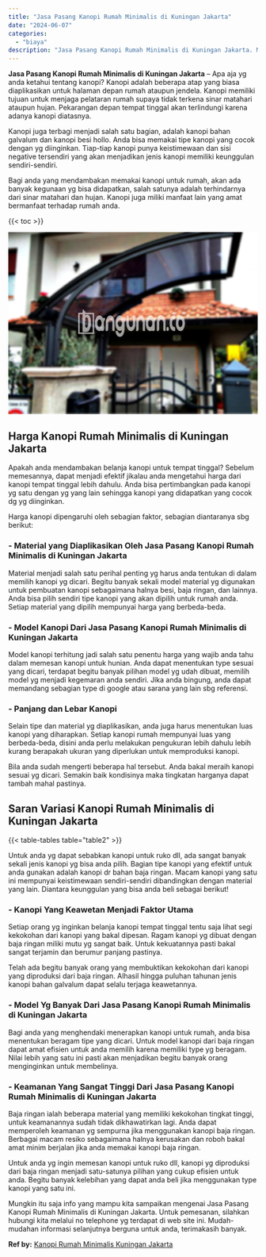 ```yaml
---
title: "Jasa Pasang Kanopi Rumah Minimalis di Kuningan Jakarta"
date: "2024-06-07"
categories: 
  - "biaya"
description: "Jasa Pasang Kanopi Rumah Minimalis di Kuningan Jakarta. Mungkin itu saja info yang mampu kita sampaikan mengenai Jasa Pasang Kanopi Rumah Minimalis di Kuning..."
---
```


**Jasa Pasang Kanopi Rumah Minimalis di Kuningan Jakarta** – Apa aja yg anda ketahui tentang kanopi? Kanopi adalah beberapa atap yang biasa diaplikasikan untuk halaman depan rumah ataupun jendela. Kanopi memiliki tujuan untuk menjaga pelataran rumah supaya tidak terkena sinar matahari ataupun hujan. Pekarangan depan tempat tinggal akan terlindungi karena adanya kanopi diatasnya.

Kanopi juga terbagi menjadi salah satu bagian, adalah kanopi bahan galvalum dan kanopi besi hollo. Anda bisa memakai tipe kanopi yang cocok dengan yg diinginkan. Tiap-tiap kanopi punya keistimewaan dan sisi negative tersendiri yang akan menjadikan jenis kanopi memiliki keunggulan sendiri-sendiri.

Bagi anda yang mendambakan memakai kanopi untuk rumah, akan ada banyak kegunaan yg bisa didapatkan, salah satunya adalah terhindarnya dari sinar matahari dan hujan. Kanopi juga miliki manfaat lain yang amat bermanfaat terhadap rumah anda.

{{< toc >}}

![Jasa Pasang Kanopi Rumah Minimalis di Kuningan Jakarta](/images/harga-kanopi-minimalis-04.png)

## Harga Kanopi Rumah Minimalis di Kuningan Jakarta

Apakah anda mendambakan belanja kanopi untuk tempat tinggal? Sebelum memesannya, dapat menjadi efektif jikalau anda mengetahui harga dari kanopi tempat tinggal lebih dahulu. Anda bisa pertimbangkan pada kanopi yg satu dengan yg yang lain sehingga kanopi yang didapatkan yang cocok dg yg diinginkan.

Harga kanopi dipengaruhi oleh sebagian faktor, sebagian diantaranya sbg berikut:

### \- Material yang Diaplikasikan Oleh Jasa Pasang Kanopi Rumah Minimalis di Kuningan Jakarta

Material menjadi salah satu perihal penting yg harus anda tentukan di dalam memilih kanopi yg dicari. Begitu banyak sekali model material yg digunakan untuk pembuatan kanopi sebagaimana halnya besi, baja ringan, dan lainnya. Anda bisa pilih sendiri tipe kanopi yang akan dipilih untuk rumah anda. Setiap material yang dipilih mempunyai harga yang berbeda-beda.

### \- Model Kanopi Dari Jasa Pasang Kanopi Rumah Minimalis di Kuningan Jakarta

Model kanopi terhitung jadi salah satu penentu harga yang wajib anda tahu dalam memesan kanopi untuk hunian. Anda dapat menentukan type sesuai yang dicari, terdapat begitu banyak pilihan model yg udah dibuat, memilih model yg menjadi kegemaran anda sendiri. Jika anda bingung, anda dapat memandang sebagian type di google atau sarana yang lain sbg referensi.

### \- Panjang dan Lebar Kanopi

Selain tipe dan material yg diaplikasikan, anda juga harus menentukan luas kanopi yang diharapkan. Setiap kanopi rumah mempunyai luas yang berbeda-beda, disini anda perlu melakukan pengukuran lebih dahulu lebih kurang berapakah ukuran yang diperlukan untuk memproduksi kanopi.

Bila anda sudah mengerti beberapa hal tersebut. Anda bakal meraih kanopi sesuai yg dicari. Semakin baik kondisinya maka tingkatan harganya dapat tambah mahal pastinya.

## Saran Variasi Kanopi Rumah Minimalis di Kuningan Jakarta

{{< table-tables table="table2" >}}

Untuk anda yg dapat sebabkan kanopi untuk ruko dll, ada sangat banyak sekali jenis kanopi yg bisa anda pilih. Bagian tipe kanopi yang efektif untuk anda gunakan adalah kanopi dr bahan baja ringan. Macam kanopi yang satu ini mempunyai keistimewaan sendiri-sendiri dibandingkan dengan material yang lain. Diantara keunggulan yang bisa anda beli sebagai berikut!

### \- Kanopi Yang Keawetan Menjadi Faktor Utama

Setiap orang yg inginkan belanja kanopi tempat tinggal tentu saja lihat segi kekokohan dari kanopi yang bakal dipesan. Ragam kanopi yg dibuat dengan baja ringan miliki mutu yg sangat baik. Untuk kekuatannya pasti bakal sangat terjamin dan berumur panjang pastinya.

Telah ada begitu banyak orang yang membuktikan kekokohan dari kanopi yang diproduksi dari baja ringan. Alhasil hingga puluhan tahunan jenis kanopi bahan galvalum dapat selalu terjaga keawetannya.

### \- Model Yg Banyak Dari Jasa Pasang Kanopi Rumah Minimalis di Kuningan Jakarta

Bagi anda yang menghendaki menerapkan kanopi untuk rumah, anda bisa menentukan beragam tipe yang dicari. Untuk model kanopi dari baja ringan dapat amat efisien untuk anda memilih karena memiliki type yg beragam. Nilai lebih yang satu ini pasti akan menjadikan begitu banyak orang menginginkan untuk membelinya.

### \- Keamanan Yang Sangat Tinggi Dari Jasa Pasang Kanopi Rumah Minimalis di Kuningan Jakarta

Baja ringan ialah beberapa material yang memiliki kekokohan tingkat tinggi, untuk keamanannya sudah tidak dikhawatirkan lagi. Anda dapat memperoleh keamanan yg sempurna jika menggunakan kanopi baja ringan. Berbagai macam resiko sebagaimana halnya kerusakan dan roboh bakal amat minim berjalan jika anda memakai kanopi baja ringan.

Untuk anda yg ingin memesan kanopi untuk ruko dll, kanopi yg diproduksi dari baja ringan menjadi satu-satunya pilihan yang cukup efisien untuk anda. Begitu banyak kelebihan yang dapat anda beli jika menggunakan type kanopi yang satu ini.

Mungkin itu saja info yang mampu kita sampaikan mengenai Jasa Pasang Kanopi Rumah Minimalis di Kuningan Jakarta. Untuk pemesanan, silahkan hubungi kita melalui no telephone yg terdapat di web site ini. Mudah-mudahan informasi selanjutnya berguna untuk anda, terimakasih banyak.

**Ref by:**  [Kanopi Rumah Minimalis Kuningan Jakarta](https://id.wikipedia.org/wiki/Kanopi)
